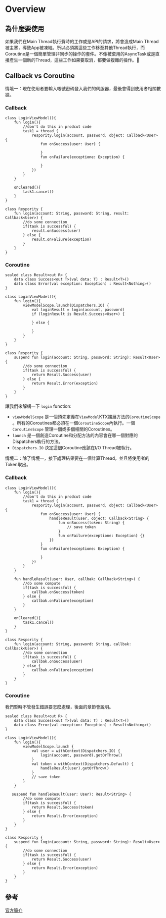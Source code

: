 # Overview

## 為什麼要使用

如果我們在Main Thread執行費時的工作或是API的請求，將會造成Main Thread被主塞，導致App被凍結。所以必須將這些工作移至其他Thread執行，而Coroutine是一個簡單管理非同步的操作的套件。不像被棄用的AsyncTask或是直接產生一個新的Thread，這些工作如果要取消，都要做複雜的操作。

## Callback vs Coroutine

情境一：現在使用者要輸入帳號密碼登入我們的伺服器，最後會得到使用者相關數據。

### Callback

```text
class LoginViewModel(){
    fun login(){
        //don't do this in prodcut code
        task1 = thread {
            respority.login(account, password, object: Callback<User> {
                fun onSuccess(user: User) {
                
                }
                fun onFailure(exceptione: Exception) {
                
                }
            })
        }
    }
    
    onCleared(){
        task1.cancel()
    }
}

class Respority {
    fun login(account: String, password: String, result: Callback<User>) {
        //do some connection
        if(task is successful) {
            result.onSuccess(user)
        } else {
            result.onFaliure(exception)
        }
    }
}
```

### Coroutine

```text
sealed class Result<out R> {
    data class Success<out T>(val data: T) : Result<T>()
    data class Error(val exception: Exception) : Result<Nothing>()
}

class LoginViewModel(){
    fun login(){
        viewModelScope.launch(Dispatchers.IO) {
            val loginResult = login(account, password)
            if (loginResult is Result.Success<User>) {
            
            } else {
            
            }
        }
    }
}

class Respority {
    suspend fun login(account: String, password: String): Result<User> {
        //do some connection
        if(task is successful) {
            return Result.Success(user)
        } else {
            return Result.Error(exception)
        }
    }
}
```

讓我們來解構一下 `login` function:

* `viewModelScope` 是一個預先定義在`ViewModel`KTX擴展方法的`CoroutineScope` 。所有的Coroutines都必須在一個`CoroutineScope`內執行。一個`CoroutineScope` 管理一個或多個相關的Coroutines。
* `launch` 是一個創造Coroutine和分配方法的內容會在哪一個對應的Dispatchers執行的方法。
* `Dispatchers.IO` 決定這個Coroutine應該在I/O Thread被執行。

情境二：除了情境一，接下處理結果要在一個計算Thread，並且將使用者的Token取出。

### Callback

```text
class LoginViewModel(){
    fun login(){
        //don't do this in prodcut code
        task1 = thread {
            respority.login(account, password, object: Callback<User> {
                fun onSuccess(user: User) {
                    handleResult(user, object: Callback<String> {
                        fun onSuccess(token: String) {
                            // save token
                        }
                        fun onFailure(exceptione: Exception) {}
                    })
                }
                fun onFailure(exceptione: Exception) {
                
                }
            })
        }
    }
    
    fun handleResult(user: User, callbak: Callback<String>) {
        //do some compute
        if(task is successful) {
            callbak.onSuccess(token)
        } else {
            callbak.onFaliure(exception)
        }
    }
    
    onCleared(){
        task1.cancel()
    }
}

class Respority {
    fun login(account: String, password: String, callbak: Callback<User>) {
        //do some connection
        if(task is successful) {
            callbak.onSuccess(user)
        } else {
            callbak.onFaliure(exception)
        }
    }
}
```

### Coroutine

我們暫時不管發生錯誤要怎麼處理，後面的章節會說明。

```text
sealed class Result<out R> {
    data class Success<out T>(val data: T) : Result<T>()
    data class Error(val exception: Exception) : Result<Nothing>()
}

class LoginViewModel(){
    fun login(){
        viewModelScope.launch {
            val user = withContext(Dispatchers.IO) {
                login(account, password).getOrThrow()
            }
            val token = withContext(Dispatchers.Default) {
                handleResult(user).getOrThrow()
            }
            // save token
        }
    }
    
   suspend fun handleResult(user: User): Result<String> {
        //do some compute
        if(task is successful) {
            return Result.Success(token)
        } else {
            return Result.Error(exception)
        }
    }
}

class Respority {
    suspend fun login(account: String, password: String): Result<User> {
        //do some connection
        if(task is successful) {
            return Result.Success(user)
        } else {
            return Result.Error(exception)
        }
    }
}
```

## 參考

[官方簡介](https://developer.android.com/kotlin/coroutines)

